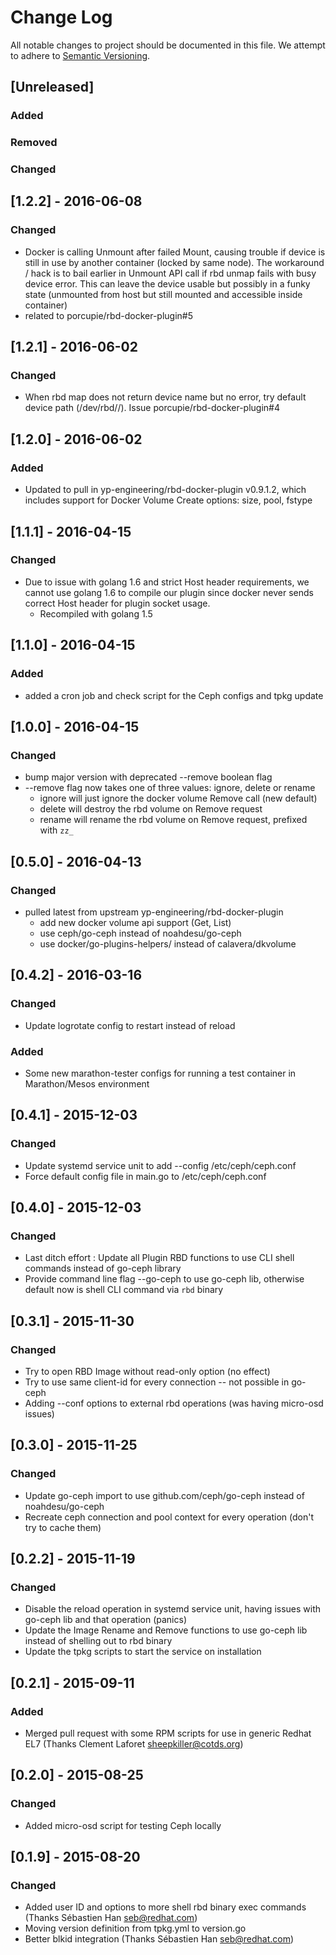 # Change Log
All notable changes to project should be documented in this file.
We attempt to adhere to [Semantic Versioning](http://semver.org/).

## [Unreleased]

### Added
### Removed
### Changed

## [1.2.2] - 2016-06-08
### Changed
- Docker is calling Unmount after failed Mount, causing trouble if
  device is still in use by another container (locked by same node).
The workaround / hack is to bail earlier in Unmount API call if rbd
unmap fails with busy device error. This can leave the device usable but
possibly in a funky state (unmounted from host but still mounted and
accessible inside container)
- related to porcupie/rbd-docker-plugin#5

## [1.2.1] - 2016-06-02
### Changed
- When rbd map does not return device name but no error, try default
  device path (/dev/rbd/<pool>/<image>). Issue porcupie/rbd-docker-plugin#4

## [1.2.0] - 2016-06-02
### Added
- Updated to pull in yp-engineering/rbd-docker-plugin v0.9.1.2, which
  includes support for Docker Volume Create options: size, pool, fstype

## [1.1.1] - 2016-04-15
### Changed
- Due to issue with golang 1.6 and strict Host header requirements, we
  cannot use golang 1.6 to compile our plugin since docker never sends
  correct Host header for plugin socket usage.
  * Recompiled with golang 1.5

## [1.1.0] - 2016-04-15
### Added
- added a cron job and check script for the Ceph configs and tpkg update

## [1.0.0] - 2016-04-15
### Changed
- bump major version with deprecated --remove boolean flag
- --remove flag now takes one of three values: ignore, delete or rename
  - ignore will just ignore the docker volume Remove call (new default)
  - delete will destroy the rbd volume on Remove request
  - rename will rename the rbd volume on Remove request, prefixed with `zz_`

## [0.5.0] - 2016-04-13
### Changed
- pulled latest from upstream yp-engineering/rbd-docker-plugin
  - add new docker volume api support (Get, List)
  - use ceph/go-ceph instead of noahdesu/go-ceph
  - use docker/go-plugins-helpers/ instead of calavera/dkvolume

## [0.4.2] - 2016-03-16
### Changed
- Update logrotate config to restart instead of reload
### Added 
- Some new marathon-tester configs for running a test container in
  Marathon/Mesos environment

## [0.4.1] - 2015-12-03
### Changed
- Update systemd service unit to add --config /etc/ceph/ceph.conf 
- Force default config file in main.go to /etc/ceph/ceph.conf

## [0.4.0] - 2015-12-03
### Changed
- Last ditch effort : Update all Plugin RBD functions to use CLI shell
  commands instead of go-ceph library
- Provide command line flag --go-ceph to use go-ceph lib, otherwise default
  now is shell CLI command via `rbd` binary

## [0.3.1] - 2015-11-30
### Changed
- Try to open RBD Image without read-only option (no effect)
- Try to use same client-id for every connection -- not possible in
  go-ceph
- Adding --conf options to external rbd operations (was having micro-osd
  issues)

## [0.3.0] - 2015-11-25
### Changed
- Update go-ceph import to use github.com/ceph/go-ceph instead of
  noahdesu/go-ceph
- Recreate ceph connection and pool context for every operation (don't 
  try to cache them)

## [0.2.2] - 2015-11-19
### Changed
- Disable the reload operation in systemd service unit, having issues
  with go-ceph lib and that operation (panics)
- Update the Image Rename and Remove functions to use go-ceph lib
  instead of shelling out to rbd binary
- Update the tpkg scripts to start the service on installation

## [0.2.1] - 2015-09-11
### Added
- Merged pull request with some RPM scripts for use in generic Redhat EL7 (Thanks Clement Laforet <sheepkiller@cotds.org>)

## [0.2.0] - 2015-08-25
### Changed
- Added micro-osd script for testing Ceph locally

## [0.1.9] - 2015-08-20
### Changed
- Added user ID and options to more shell rbd binary exec commands (Thanks Sébastien Han <seb@redhat.com>)
- Moving version definition from tpkg.yml to version.go
- Better blkid integration (Thanks Sébastien Han <seb@redhat.com>)
